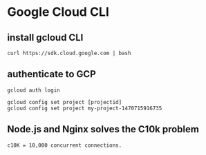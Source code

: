 # Google Cloud CLI

## install gcloud CLI
    curl https://sdk.cloud.google.com | bash
  
## authenticate to GCP
    gcloud auth login
  
    gcloud config set project [projectid]
    gcloud config set project my-project-1470715916735
    
## Node.js and Nginx solves the C10k problem
    c10K = 10,000 concurrent connections.

